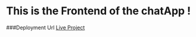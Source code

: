# This is the Frontend of the chatApp !

###Deployment Url
[Live Project](https://chat-app-frontend-beige.vercel.app/)
